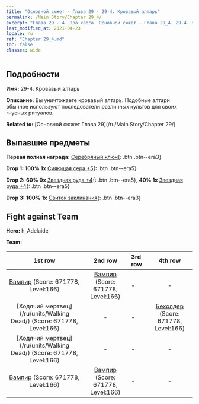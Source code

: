 ```yaml
---
title: "Основной сюжет - Глава 29 - 29-4. Кровавый алтарь"
permalink: /Main Story/Chapter 29_4/
excerpt: "Глава 29 - 4. Эра хаоса  Основной сюжет - Глава 29_4. 29-4. Кровавый алтарь"
last_modified_at: 2021-04-23
locale: ru
ref: "Chapter 29_4.md"
toc: false
classes: wide
---
```


## Подробности

 **Имя:** 29-4. Кровавый алтарь

 **Описание:** Вы уничтожаете кровавый алтарь. Подобные алтари обычное используют последователи различных культов для своих гнусных ритуалов.

 **Related to:** [Основной сюжет Глава 29](/ru/Main Story/Chapter 29/)

## Выпавшие предметы

 **Первая полная награда:** [Серебряный ключ](/ItemsRU/con_693/){: .btn .btn--era3}

 **Drop 1:** **100% 1x** [Сияющая сера +5](/ItemsRU/mat_99/){: .btn .btn--era5}

 **Drop 2:** **60% 0x** [Звездная руда +4](/ItemsRU/mat_89/){: .btn .btn--era5}, **40% 1x** [Звездная руда +4](/ItemsRU/mat_89/){: .btn .btn--era5}

 **Drop 3:** **100% 1x** [Свиток заклинания](/ItemsRU/con_694/){: .btn .btn--era3}


## Fight against Team
 **Hero:** h_Adelaide

 **Team:**


  | 1st row | 2nd row | 3rd row | 4th row |
  |:----:|:----:|:----|:----:|
  | [Вампир](/ru/units/Vampire/) (Score: 671778, Level:166)  | [Вампир](/ru/units/Vampire/) (Score: 671778, Level:166)  | - | - |
  | [Ходячий мертвец](/ru/units/Walking Dead/) (Score: 671778, Level:166)  | - | - | [Бехолдер](/ru/units/Beholder/) (Score: 671778, Level:166)  |
  | [Ходячий мертвец](/ru/units/Walking Dead/) (Score: 671778, Level:166)  | - | - | - |
  | [Вампир](/ru/units/Vampire/) (Score: 671778, Level:166)  | [Вампир](/ru/units/Vampire/) (Score: 671778, Level:166)  | - | - |


